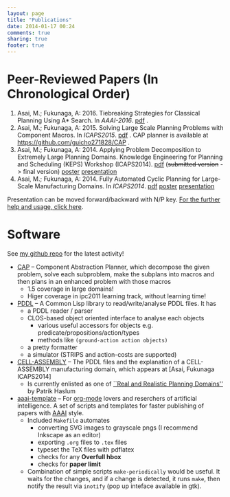 ```yaml
---
layout: page
title: "Publications"
date: 2014-01-17 00:24
comments: true
sharing: true
footer: true
---
```


# Peer-Reviewed Papers (In Chronological Order)

1.  Asai, M.; Fukunaga, A: 2016. Tiebreaking Strategies for Classical Planning Using A\* Search.
    In *AAAI-2016*.  [pdf](./aaai16.pdf) .
2.  Asai, M.; Fukunaga, A: 2015. Solving Large Scale Planning Problems with
    Component Macros. In *ICAPS2015*. [pdf](./icaps15.pdf) . CAP planner is
    available at <https://github.com/guicho271828/CAP> .
3.  Asai, M.; Fukunaga, A: 2014. Applying Problem Decomposition to Extremely Large
    Planning Domains. Knowledge Engineering for Planning and Scheduling (KEPS) Workshop
    (ICAPS2014). [pdf](keps14.pdf) (<del>submitted version</del> -> final version) [poster](./keps14-poster.pdf) [presentation](./keps14/)
4.  Asai, M.; Fukunaga, A: 2014. Fully Automated Cyclic Planning for Large-Scale
    Manufacturing Domains. In *ICAPS2014*. [pdf](icaps14.pdf) [poster](./icaps14-poster.pdf) [presentation](./icaps14/)

Presentation can be moved forward/backward with N/P key.
[For the further help and usage, click here](http://guicho271828.github.io/another-org-info/).

# Software

See [my github repo](https://github.com/guicho271828) for the latest activity!


-   [CAP](https://github.com/guicho271828/CAP) &#x2013; Component Abstraction Planner, which decompose the given problem,
    solve each subproblem, make the subplans into macros and then plans in an
    enhanced problem with those macros
    -   1.5 coverage in large domains!
    -   Higer coverage in ipc2011 learning track, without learning time!
-   [PDDL](https://github.com/guicho271828/pddl) &#x2013; A Common Lisp library to read/write/analyse PDDL files. It has
    -   a PDDL reader / parser
    -   CLOS-based object oriented interface to analyse each objects
        -   various useful accessors for objects e.g. predicate/propositions/action/types
        -   methods like `(ground-action action objects)`
    -   a pretty formatter
    -   a simulator (STRIPS and action-costs are supported)
-   [CELL-ASSEMBLY](https://github.com/guicho271828/cell-assembly-pddl-models) &#x2013; The PDDL files and the explanation of a CELL-ASSEMBLY
    manufacturing domain, which appears at [Asai, Fukunaga ICAPS2014]
    -   Is currently enlisted as one of [\`\`Real and Realistic Planning Domains''](http://users.cecs.anu.edu.au/~patrik/sigaps/index.php?n%3DMain.RealDomains)
            by Patrik Haslum
-   [aaai-template](https://github.com/guicho271828/aaai-template) &#x2013; For [org-mode](http://orgmode.org/) lovers and reserchers of artificial intelligence. A
    set of scripts and templates for faster publishing of papers with [AAAI](http://www.aaai.org/)
    style.
    -   Included `Makefile` automates
        -   converting SVG images to grayscale pngs (I recommend Inkscape as an editor)
        -   exporting `.org` files to `.tex` files
        -   typeset the TeX files with pdflatex
        -   checks for any **Overfull hbox**
        -   checks for **paper limit**
    -   Combination of simple scripts `make-periodically`
        would be useful. It waits for the changes, and if a change is detected, it runs
        `make`, then notify the result via `inotify` (pop up inteface available in gtk).
